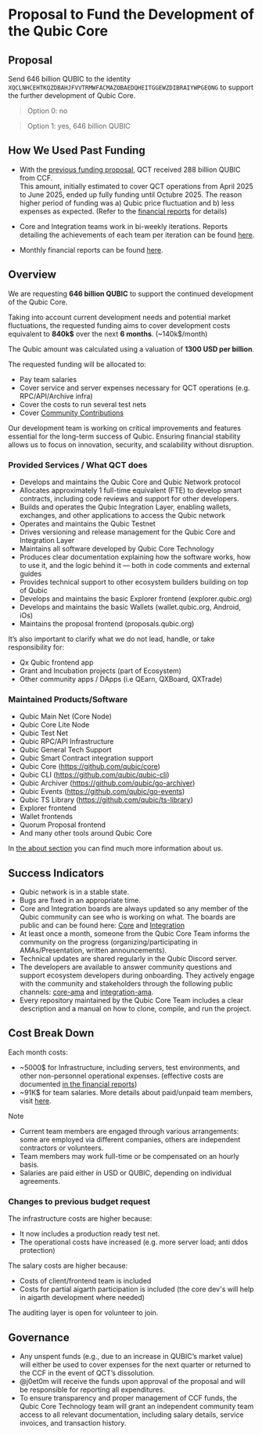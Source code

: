 # Proposal to Fund the Development of the Qubic Core

## Proposal
Send 646 billion QUBIC to the identity `XQCLNHCEHTKQZDBAHJFVVTRMWFACMAZOBAEDQHEITGGEWZDIBRAIYWPGEONG` to support the further development of Qubic Core.

> Option 0: no

> Option 1: yes, 646 billion QUBIC


## How We Used Past Funding

- With the [previous funding proposal](https://github.com/qubic/qct/blob/e1ac5c9e7e39fa4a9660b42366b8d0e5b5fb17e0/funding/2025-04-Q2-proposal.md), QCT received 288 billion QUBIC from CCF. </br>This amount, initially estimated to cover QCT operations from April 2025 to June 2025, ended up fully funding until Octubre 2025. The reason higher period of funding was a) Qubic price fluctuation and b) less expenses as expected. (Refer to the [financial reports](https://github.com/qubic/qct/blob/main/financial-reports/README.md) for details)

- Core and Integration teams work in bi-weekly iterations. Reports detailing the achievements of each team per iteration can be found [here](https://github.com/qubic/qct/blob/main/iterations/iteration-log.md).

- Monthly financial reports can be found [here](../financial-reports).

## Overview

We are requesting **646 billion QUBIC** to support the continued development of the Qubic Core.

Taking into account current development needs and potential market fluctuations, the requested funding aims to cover development costs equivalent to **840k\$** over the next **6 months**. (~140k\$/month)

The Qubic amount was calculated using a valuation of **1300 USD per billion**.

The requested funding will be allocated to:
- Pay team salaries
- Cover service and server expenses necessary for QCT operations (e.g. RPC/API/Archive infra)
- Cover the costs to run several test nets
- Cover [Community Contributions](../docs/community-contributions.md)

Our development team is working on critical improvements and features essential for the long-term success of Qubic.
Ensuring financial stability allows us to focus on innovation, security, and scalability without disruption.

### Provided Services / What QCT does
- Develops and maintains the Qubic Core and Qubic Network protocol
- Allocates approximately 1 full-time equivalent (FTE) to develop smart contracts, including code reviews and support for other developers.
- Builds and operates the Qubic Integration Layer, enabling wallets, exchanges, and other applications to access the Qubic network
- Operates and maintains the Qubic Testnet
- Drives versioning and release management for the Qubic Core and Integration Layer
- Maintains all software developed by Qubic Core Technology
- Produces clear documentation explaining how the software works, how to use it, and the logic behind it — both in code comments and external guides
- Provides technical support to other ecosystem builders building on top of Qubic
- Develops and maintains the basic Explorer frontend (explorer.qubic.org)
- Develops and maintains the basic Wallets (wallet.qubic.org, Android, iOs)
- Maintains the proposal frontend (proposals.qubic.org)

It’s also important to clarify what we do not lead, handle, or take responsibility for:
- Qx Qubic frontend app 
- Grant and Incubation projects (part of Ecosystem)
- Other community apps / DApps (i.e QEarn, QXBoard, QXTrade)</br>
  
### Maintained Products/Software
- Qubic Main Net (Core Node)
- Qubic Core Lite Node
- Qubic Test Net
- Qubic RPC/API Infrastructure
- Qubic General Tech Support
- Qubic Smart Contract integration support
- Qubic Core (https://github.com/qubic/core)
- Qubic CLI (https://github.com/qubic/qubic-cli)
- Qubic Archiver (https://github.com/qubic/go-archiver)
- Qubic Events (https://github.com/qubic/go-events)
- Qubic TS Library (https://github.com/qubic/ts-library)
- Explorer frontend
- Wallet frontends
- Quorum Proposal frontend
- And many other tools around Qubic Core

In [the about section](../about/README.md) you can find much more information about us.

## Success Indicators
- Qubic network is in a stable state.
- Bugs are fixed in an appropriate time.
- Core and Integration boards are always updated so any member of the Qubic community can see who is working on what. The boards are public and can be found here: [Core](https://github.com/orgs/qubic/projects/1) and [Integration](https://github.com/orgs/qubic/projects/21/views/1)
- At least once a month, someone from the Qubic Core Team informs the community on the progress (organizing/participating in AMAs/Presentation, written announcements).
- Technical updates are shared regularly in the Qubic Discord server.
- The developers are available to answer community questions and support ecosystem developers during onboarding. They actively engage with the community and stakeholders through the following public channels: [core-ama](https://discord.com/channels/1243503949013717063/1267841365425786881) and [integration-ama](https://discord.com/channels/1243503949013717063/1278229593647484939).
- Every repository maintained by the Qubic Core Team includes a clear description and a manual on how to clone, compile, and run the project.

## Cost Break Down
Each month costs:
- ~5000$ for Infrastructure, including servers, test environments, and other non-personnel operational expenses. (effective costs are documented [in the financial reports](https://github.com/qubic/qct/tree/main/financial-reports))
- ~91K$ for team salaries. More details about paid/unpaid team members, visit [here](https://github.com/qubic/qct/tree/main/org-reports).

>[!NOTE] 
> - Current team members are engaged through various arrangements: some are employed via different companies, others are independent contractors or volunteers.</br>
> - Team members may work full-time or be compensated on an hourly basis.</br>
> - Salaries are paid either in USD or QUBIC, depending on individual agreements.</br>

### Changes to previous budget request

The infrastructure costs are higher because:
- It now includes a production ready test net.
- The operational costs have increased (e.g. more server load; anti ddos protection)

The salary costs are higher because:
- Costs of client/frontend team is included
- Costs for partial aigarth participation is included (the core dev's will help in aigarth development where needed)

The auditing layer is open for volunteer to join.

## Governance
- Any unspent funds (e.g., due to an increase in QUBIC’s market value) will either be used to cover expenses for the next quarter or returned to the CCF in the event of QCT’s dissolution.
- @j0et0m will receive the funds upon approval of the proposal and will be responsible for reporting all expenditures.
- To ensure transparency and proper management of CCF funds, the Qubic Core Technology team will grant an independent community team access to all relevant documentation, including salary details, service invoices, and transaction history.

